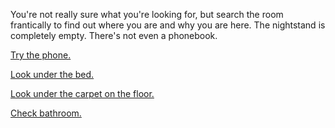 You're not really sure what you're looking for, but search the room frantically to find out where you are and why you
are here. The nightstand is completely empty. There's not even a phonebook.

[Try the phone.](use-phone/use-phone.md)

[Look under the bed.](look-under-bed/look-under-bed.md)

[Look under the carpet on the floor.](under-carpet/under-carpet.md)

[Check bathroom.](check-bathroom/check-bathroom.md)